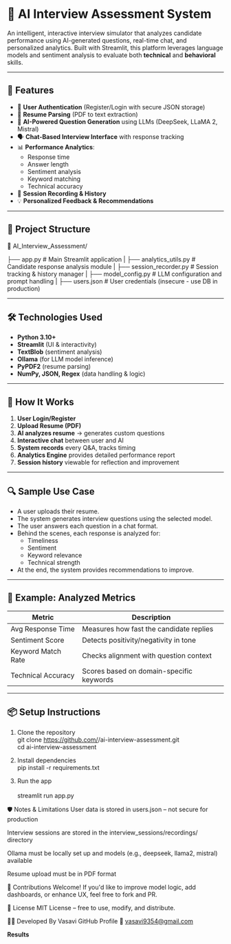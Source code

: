 # 🧠 AI Interview Assessment System

An intelligent, interactive interview simulator that analyzes candidate performance using AI-generated questions, real-time chat, and personalized analytics. Built with Streamlit, this platform leverages language models and sentiment analysis to evaluate both **technical** and **behavioral** skills.

---

## 🚀 Features

- 🔐 **User Authentication** (Register/Login with secure JSON storage)
- 📄 **Resume Parsing** (PDF to text extraction)
- 🤖 **AI-Powered Question Generation** using LLMs (DeepSeek, LLaMA 2, Mistral)
- 🗣️ **Chat-Based Interview Interface** with response tracking
- 📊 **Performance Analytics**:
  - Response time
  - Answer length
  - Sentiment analysis
  - Keyword matching
  - Technical accuracy
- 🧾 **Session Recording & History**
- 💡 **Personalized Feedback & Recommendations**

---

## 🧱 Project Structure

📁 AI_Interview_Assessment/

├── app.py # Main Streamlit application 
|
├── analytics_utils.py # Candidate response analysis module
|
├── session_recorder.py # Session tracking & history manager
|
├── model_config.py # LLM configuration and prompt handling
|
├── users.json # User credentials (insecure - use DB in production)



---

## 🛠️ Technologies Used

- **Python 3.10+**
- **Streamlit** (UI & interactivity)
- **TextBlob** (sentiment analysis)
- **Ollama** (for LLM model inference)
- **PyPDF2** (resume parsing)
- **NumPy, JSON, Regex** (data handling & logic)

---

## 🧪 How It Works

1. **User Login/Register**
2. **Upload Resume (PDF)**
3. **AI analyzes resume** → generates custom questions
4. **Interactive chat** between user and AI
5. **System records** every Q&A, tracks timing
6. **Analytics Engine** provides detailed performance report
7. **Session history** viewable for reflection and improvement

---

## 🔍 Sample Use Case

- A user uploads their resume.
- The system generates interview questions using the selected model.
- The user answers each question in a chat format.
- Behind the scenes, each response is analyzed for:
  - Timeliness
  - Sentiment
  - Keyword relevance
  - Technical strength
- At the end, the system provides recommendations to improve.

---

## 🧠 Example: Analyzed Metrics

| Metric               | Description                               |
|----------------------|-------------------------------------------|
| Avg Response Time    | Measures how fast the candidate replies   |
| Sentiment Score      | Detects positivity/negativity in tone     |
| Keyword Match Rate   | Checks alignment with question context    |
| Technical Accuracy   | Scores based on domain-specific keywords  |

---

## 📦 Setup Instructions


1. Clone the repository  
      git clone https://github.com/<your-username>/ai-interview-assessment.git  
      cd ai-interview-assessment

2. Install dependencies  
      pip install -r requirements.txt

3. Run the app<br><br>
      streamlit run app.py




🛡️ Notes & Limitations
User data is stored in users.json – not secure for production

Interview sessions are stored in the interview_sessions/recordings/ directory

Ollama must be locally set up and models (e.g., deepseek, llama2, mistral) available

Resume upload must be in PDF format

🤝 Contributions Welcome!
If you'd like to improve model logic, add dashboards, or enhance UX, feel free to fork and PR.

📜 License
MIT License – free to use, modify, and distribute.

👨‍💻 Developed By
Vasavi
GitHub Profile
📧 vasavi9354@gmail.com

**Results**


